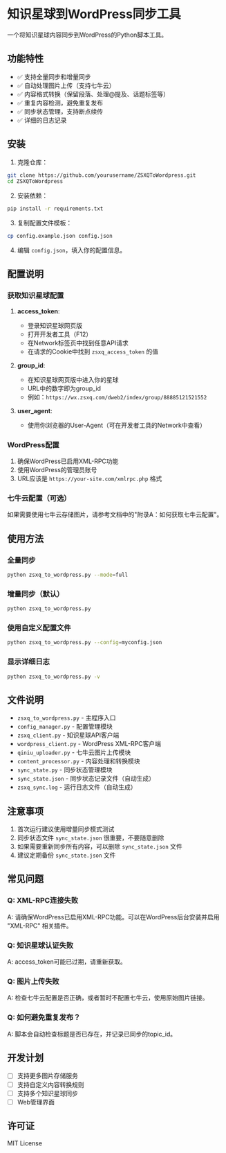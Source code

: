 # 知识星球到WordPress同步工具

一个将知识星球内容同步到WordPress的Python脚本工具。

## 功能特性

- ✅ 支持全量同步和增量同步
- ✅ 自动处理图片上传（支持七牛云）
- ✅ 内容格式转换（保留段落、处理@提及、话题标签等）
- ✅ 重复内容检测，避免重复发布
- ✅ 同步状态管理，支持断点续传
- ✅ 详细的日志记录

## 安装

1. 克隆仓库：
```bash
git clone https://github.com/yourusername/ZSXQToWordpress.git
cd ZSXQToWordpress
```

2. 安装依赖：
```bash
pip install -r requirements.txt
```

3. 复制配置文件模板：
```bash
cp config.example.json config.json
```

4. 编辑 `config.json`，填入你的配置信息。

## 配置说明

### 获取知识星球配置

1. **access_token**: 
   - 登录知识星球网页版
   - 打开开发者工具（F12）
   - 在Network标签页中找到任意API请求
   - 在请求的Cookie中找到 `zsxq_access_token` 的值

2. **group_id**: 
   - 在知识星球网页版中进入你的星球
   - URL中的数字即为group_id
   - 例如：`https://wx.zsxq.com/dweb2/index/group/88885121521552`

3. **user_agent**: 
   - 使用你浏览器的User-Agent（可在开发者工具的Network中查看）

### WordPress配置

1. 确保WordPress已启用XML-RPC功能
2. 使用WordPress的管理员账号
3. URL应该是 `https://your-site.com/xmlrpc.php` 格式

### 七牛云配置（可选）

如果需要使用七牛云存储图片，请参考文档中的"附录A：如何获取七牛云配置"。

## 使用方法

### 全量同步
```bash
python zsxq_to_wordpress.py --mode=full
```

### 增量同步（默认）
```bash
python zsxq_to_wordpress.py
```

### 使用自定义配置文件
```bash
python zsxq_to_wordpress.py --config=myconfig.json
```

### 显示详细日志
```bash
python zsxq_to_wordpress.py -v
```

## 文件说明

- `zsxq_to_wordpress.py` - 主程序入口
- `config_manager.py` - 配置管理模块
- `zsxq_client.py` - 知识星球API客户端
- `wordpress_client.py` - WordPress XML-RPC客户端
- `qiniu_uploader.py` - 七牛云图片上传模块
- `content_processor.py` - 内容处理和转换模块
- `sync_state.py` - 同步状态管理模块
- `sync_state.json` - 同步状态记录文件（自动生成）
- `zsxq_sync.log` - 运行日志文件（自动生成）

## 注意事项

1. 首次运行建议使用增量同步模式测试
2. 同步状态文件 `sync_state.json` 很重要，不要随意删除
3. 如果需要重新同步所有内容，可以删除 `sync_state.json` 文件
4. 建议定期备份 `sync_state.json` 文件

## 常见问题

### Q: XML-RPC连接失败
A: 请确保WordPress已启用XML-RPC功能。可以在WordPress后台安装并启用 "XML-RPC" 相关插件。

### Q: 知识星球认证失败
A: access_token可能已过期，请重新获取。

### Q: 图片上传失败
A: 检查七牛云配置是否正确，或者暂时不配置七牛云，使用原始图片链接。

### Q: 如何避免重复发布？
A: 脚本会自动检查标题是否已存在，并记录已同步的topic_id。

## 开发计划

- [ ] 支持更多图片存储服务
- [ ] 支持自定义内容转换规则
- [ ] 支持多个知识星球同步
- [ ] Web管理界面

## 许可证

MIT License
